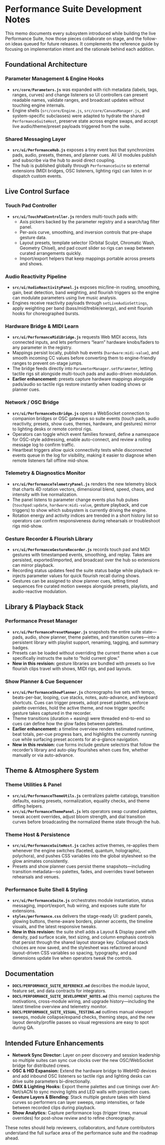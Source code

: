 # Performance Suite Development Notes

This memo documents every subsystem introduced while building the live Performance Suite, how
those pieces collaborate on stage, and the follow-on ideas queued for future releases.
It complements the reference guide by focusing on implementation intent and the rationale
behind each addition.

## Foundational Architecture

### Parameter Management & Engine Hooks
- **`src/core/Parameters.js`** was expanded with rich metadata (labels, tags, ranges,
  curves) and change listeners so UI controllers can present readable names, validate
  ranges, and broadcast updates without touching engine internals.
- Engine shells (`src/core/Engine.js`, `src/core/CanvasManager.js`, and system-specific
  subclasses) were adapted to hydrate the shared `PerformanceSuiteHost`, preserve state
  across engine swaps, and accept live audio/theme/preset payloads triggered from the suite.

### Shared Messaging Layer
- **`src/ui/PerformanceHub.js`** exposes a tiny event bus that synchronizes pads, audio,
  presets, themes, and planner cues. All UI modules publish and subscribe via the hub to
  avoid direct coupling.
- The hub is published globally through `PerformanceSuite` so external extensions (MIDI
  bridges, OSC listeners, lighting rigs) can listen in or dispatch custom events.

## Live Control Surface

### Touch Pad Controller
- **`src/ui/TouchPadController.js`** renders multi-touch pads with:
  - Axis pickers backed by the parameter registry and a search/tag filter panel.
  - Per-axis curve, smoothing, and inversion controls that pre-shape gesture data.
  - Layout presets, template selector (Orbital Sculpt, Chromatic Wash, Geometry Chisel),
    and pad count slider so rigs can swap between curated arrangements quickly.
  - Import/export helpers that keep mappings portable across presets and shows.

### Audio Reactivity Pipeline
- **`src/ui/AudioReactivityPanel.js`** exposes mic/line-in routing, smoothing, gain,
  beat detection, band weighting, and flourish triggers so the engine can modulate
  parameters using live music analysis.
- Engines receive reactivity payloads through `setLiveAudioSettings`, apply weighting per
  band (bass/mid/treble/energy), and emit flourish hooks for choreographed bursts.

### Hardware Bridge & MIDI Learn
- **`src/ui/PerformanceMidiBridge.js`** requests Web MIDI access, lists connected inputs,
  and lets performers “learn” hardware knobs/faders to any parameter in the registry.
- Mappings persist locally, publish hub events (`hardware:midi-value`), and smooth incoming
  CC values before converting them to engine-friendly ranges to prevent on-stage jumps.
- The bridge feeds directly into `ParameterManager.setParameter`, letting tactile rigs sit
  alongside multi-touch pads and audio-driven modulation.
- **Earlier enhancement:** presets capture hardware mappings alongside pads/audio so tactile
  rigs restore instantly when loading shows or planner cues.

### Network / OSC Bridge
- **`src/ui/PerformanceOscBridge.js`** opens a WebSocket connection to companion bridges or
  OSC gateways so suite events (touch pads, audio reactivity, presets, show cues, themes,
  hardware, and gestures) mirror to lighting desks or remote control rigs.
- Operators can toggle which event families forward, define a namespace for OSC-style
  addressing, enable auto-connect, and review a rolling message log to confirm traffic.
- Heartbeat triggers allow quick connectivity tests while disconnected events queue in the log
  for visibility, making it easier to diagnose when remote listeners fall offline mid-show.

### Telemetry & Diagnostics Monitor
- **`src/ui/PerformanceTelemetryPanel.js`** renders the new telemetry block that charts 4D
  rotation vectors, dimensional blend, speed, chaos, and intensity with live normalization.
- The panel listens to parameter change events plus hub pulses (`touchpad:update`,
  `hardware:midi-value`, gesture playback, and cue triggers) to show which subsystem is
  currently driving the engine.
- Rotation energy and activity indices are trended in a short history list so operators can
  confirm responsiveness during rehearsals or troubleshoot rigs mid-show.

### Gesture Recorder & Flourish Library
- **`src/ui/PerformanceGestureRecorder.js`** records touch pad and MIDI gestures with
  timestamped events, smoothing, and replay. Takes are persisted, exported/imported,
  and broadcast over the hub so extensions can mirror playback.
- Recording status updates feed the suite status badge while playback re-injects parameter
  values for quick flourish recall during shows.
- Gestures can be assigned to show planner cues, letting timed sequences fire curated motion
  sweeps alongside presets, playlists, and audio-reactive modulation.

## Library & Playback Stack

### Performance Preset Manager
- **`src/ui/PerformancePresetManager.js`** snapshots the entire suite state—pads, audio,
  show planner, theme palettes, and transition curves—into a persistent library with
  playlist support, renaming, tagging, and summary badges.
- Presets can be loaded without overriding the current theme when a cue specifically
  instructs the suite to “hold current glow.”
- **New in this revision:** gesture libraries are bundled with presets so live flourish
  clips travel with shows, MIDI rigs, and pad layouts.

### Show Planner & Cue Sequencer
- **`src/ui/PerformanceShowPlanner.js`** choreographs live sets with tempo, beats-per-bar,
  looping, cue stacks, notes, auto-advance, and keyboard shortcuts. Cues can trigger presets,
  adopt preset palettes, enforce palette overrides, hold the active theme, and now trigger
  specific gesture takes captured in the recorder.
- Theme transitions (duration + easing) were threaded end-to-end so cues can define how the
  glow fades between palettes.
- **Earlier enhancement:** a timeline overview renders estimated runtime, beat totals,
  per-cue progress bars, and highlights the currently running cue while surfacing preset accents
  for at-a-glance navigation.
- **New in this revision:** cue forms include gesture selectors that follow the recorder’s
  library and auto-play flourishes when cues fire, whether manually or via auto-advance.

## Theme & Atmosphere System

### Theme Utilities & Panel
- **`src/ui/PerformanceThemeUtils.js`** centralizes palette catalogs, transition defaults,
  easing presets, normalization, equality checks, and theme diffing helpers.
- **`src/ui/PerformanceThemePanel.js`** lets operators swap curated palettes, tweak accent
  overrides, adjust bloom strength, and dial transition curves before broadcasting the
  normalized theme state through the hub.

### Theme Host & Persistence
- **`src/ui/PerformanceSuiteHost.js`** caches active themes, re-applies them whenever the
  engine switches (faceted, quantum, holographic, polychora), and pushes CSS variables into
  the global stylesheet so the glow animates consistently.
- Presets and show planner cues persist theme snapshots—including transition metadata—so
  palettes, fades, and overrides travel between rehearsals and venues.

### Performance Suite Shell & Styling
- **`src/ui/PerformanceSuite.js`** orchestrates module instantiation, status messaging,
  import/export, hub wiring, and exposes suite state for extensions.
- **`styles/performance.css`** delivers the stage-ready UI: gradient panels, glowing buttons,
  theme-aware borders, planner accents, the timeline visuals, and the latest responsive
  tweaks.
- **New in this revision:** the suite shell adds a Layout & Display panel with density, pad surface
  scale, text sizing, and column emphasis controls that persist through the shared layout storage
  key. Collapsed stack choices are now saved, and the stylesheet was refactored around layout-driven
  CSS variables so spacing, typography, and pad dimensions update live when operators tweak the
  controls.

## Documentation
- **`DOCS/PERFORMANCE_SUITE_REFERENCE.md`** describes the module layout, feature set, and
  data contracts for integrators.
- **`DOCS/PERFORMANCE_SUITE_DEVELOPMENT_NOTES.md`** (this memo) captures the motivations,
  cross-module wiring, and upgrade history—including the latest timeline overview and telemetry monitor.
- **`DOCS/PERFORMANCE_SUITE_VISUAL_TESTING.md`** outlines manual viewport sweeps, module
  collapse/expand checks, theming steps, and the new layout density/profile passes so visual
  regressions are easy to spot during QA.

## Intended Future Enhancements
- **Network Sync Director:** Layer on peer discovery and session leadership so multiple suites
  can sync cue clocks over the new OSC/WebSocket bridge for distributed crews.
- **OSC & HID Expansion:** Extend the hardware bridge to WebHID devices and add inbound OSC
  listeners so tactile rigs and lighting desks can drive suite parameters bi-directionally.
- **DMX & Lighting Hooks:** Export theme palettes and cue timings over Art-Net/sACN to sync
  moving lights and LED walls with projection cues.
- **Gesture Layers & Blending:** Stack multiple gesture takes with blend curves so performers
  can layer sweeps, ramp intensities, or fade between recorded clips during playback.
- **Show Analytics:** Capture performance logs (trigger times, manual overrides) for post-show
  review and to refine choreography.

These notes should help reviewers, collaborators, and future contributors understand the full
surface area of the performance suite and the roadmap ahead.
